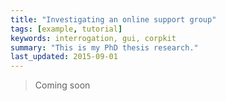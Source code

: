 ```yaml
---
title: "Investigating an online support group"
tags: [example, tutorial]
keywords: interrogation, gui, corpkit
summary: "This is my PhD thesis research."
last_updated: 2015-09-01
---
```


> Coming soon